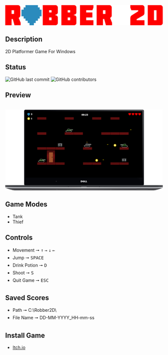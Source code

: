 <img src="Robber%202D/Logo/Logo%20HQ.png">

## Description
2D Platformer Game For Windows

## Status
![GitHub last commit](https://img.shields.io/github/last-commit/ElMoufid-Mohamed/Robber-2D-Windows)
![GitHub contributors](https://img.shields.io/github/contributors/ElMoufid-Mohamed/Robber-2D-Windows)

## Preview
</br>

<img src="Robber%202D/Logo/Dell-XPS-15.png">

</br>

## Game Modes
* Tank
* Thief

## Controls
* Movement 🠖 <kbd>↑</kbd> <kbd>→</kbd> <kbd>↓</kbd> <kbd>←</kbd>
* Jump 🠖 <kbd>SPACE</kbd>
* Drink Potion 🠖 <kbd>D</kbd>
* Shoot 🠖 <kbd>S</kbd>
* Quit Game 🠖 <kbd>ESC</kbd>

## Saved Scores
* Path 🠖 C:\Robber2D\
* File Name 🠖 DD-MM-YYYY_HH-mm-ss

## Install Game
* [Itch.io](https://mohamedelmoufid.itch.io/robber-2d)
  


